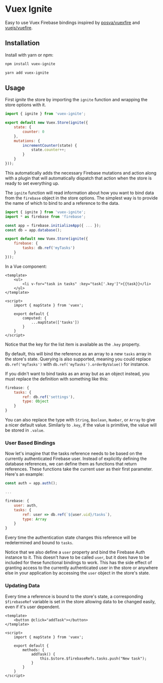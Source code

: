 # Vuex Ignite
Easy to use Vuex Firebase bindings inspired by [posva/vuexfire](https://github.com/posva/vuexfire) and
[vuejs/vuefire](https://github.com/vuejs/vuefire).

## Installation
Install with yarn or npm:
```bash
npm install vuex-ignite

yarn add vuex-ignite
```

## Usage
First *ignite* the store by importing the `ignite` function and wrapping the store options with it.

```js
import { ignite } from 'vuex-ignite';

export default new Vuex.Store(ignite({
    state: {
        counter: 0
    },
    mutations: {
        incrementCounter(state) {
            state.counter++;
        }
    }
}));
```

This automatically adds the necessary Firebase mutations and action along with a plugin that will automatically
dispatch that action when the store is ready to set everything up.

The `ignite` function will read information about how you want to bind data from the `firebase` object in the store
options. The simplest way is to provide the name of which to bind to and a reference to the data.

```js
import { ignite } from 'vuex-ignite';
import * as firebase from 'firebase';

const app = firebase.initializeApp({ ... });
const db = app.database();

export default new Vuex.Store(ignite({
    firebase: {
        tasks: db.ref('myTasks')
    }
}));
```

In a Vue component:

```vue
<template>
    <ul>
        <li v-for="task in tasks" :key="task['.key']">{{task}}</li>
    </ul>
</template>

<script>
    import { mapState } from 'vuex';

    export default {
        computed: {
            ...mapState(['tasks'])
        }
    }
</script>
```

Notice that the key for the list item is available as the `.key` property. 

By default, this will bind the reference as an array to a new `tasks` array in the store's state. Querying is also
supported, meaning you could replace `db.ref('myTasks')` with `db.ref('myTasks').orderByValue()` for instance.

If you didn't want to bind tasks as an array but as an object instead, you must replace the definition with something
like this:

```js
firebase: {
    tasks: {
        ref: db.ref('settings'),
        type: Object
    }
}
```

You can also replace the type with `String`, `Boolean`, `Number`, or `Array` to give a nicer default value. Similarly to
`.key`, if the value is primitive, the value will be stored in `.value`.

### User Based Bindings
Now let's imagine that the tasks reference needs to be based on the currently authenticated Firebase user. Instead of
explicitly defining the database references, we can define them as functions that return references. These functions
take the current user as their first parameter. Here's an example:

```js
const auth = app.auth();

...

firebase: {
    user: auth,
    tasks: {
        ref: user => db.ref(`${user.uid}/tasks`),
        type: Array
    }
}
```

Every time the authentication state changes this reference will be redetermined and bound to `tasks`.

Notice that we also define a `user` property and bind the Firebase Auth instance to it. This doesn't have to be called
`user`, but it does have to be included for these functional bindings to work. This has the side effect of granting
access to the currently authenticated user in the store or anywhere else in your application by accessing the `user`
object in the store's state.

### Updating Data
Every time a reference is bound to the store's state, a corresponding `$firebaseRef` variable is set in the store
allowing data to be changed easily, even if it's user dependent.

```vue
<template>
    <button @click="addTask"></button>
</template>

<script>
    import { mapState } from 'vuex';

    export default {
        methods: {
            addTask() {
                this.$store.$firebaseRefs.tasks.push("New task");
            }
        }
    }
</script>
```
